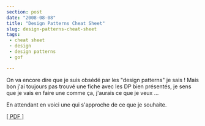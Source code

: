 ```yaml
---
section: post
date: "2008-08-08"
title: "Design Patterns Cheat Sheet"
slug: design-patterns-cheat-sheet
tags:
 - cheat sheet
 - design
 - design patterns
 - gof

---
```


On va encore dire que je suis obsédé par les "design patterns" je sais ! Mais bon j'ai toujours pas trouvé une fiche avec les DP bien présentés, je sens que je vais en faire une comme ça, j'aurais ce que je veux ...

En attendant en voici une qui s'approche de ce que je souhaite.

[[ PDF ]](http://www.mcdonaldland.info/files/designpatterns/designpatternscard.pdf)
